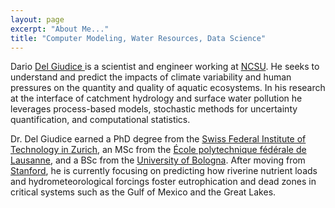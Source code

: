 ```yaml
---
layout: page
excerpt: "About Me..."
title: "Computer Modeling, Water Resources, Data Science"
---
```

<audio id="player" src="/images/surname_eng.wav"></audio>

Dario  <a href="#" onclick="document.getElementById('player').play()"> Del Giudice </a> is a scientist and engineer working at [NCSU](https://www.ccee.ncsu.edu/research/ewc/). He seeks to understand and predict the impacts of climate variability and human pressures on the quantity and quality of aquatic ecosystems. In his research at the interface of catchment hydrology and surface water pollution he leverages process-based models, stochastic methods for uncertainty
quantification, and computational statistics.

Dr. Del Giudice earned a PhD degree from the [Swiss Federal Institute of Technology in Zurich](https://www.ethz.ch/en.html), an MSc from the [École polytechnique fédérale de Lausanne](https://www.epfl.ch/index.en.html), and a BSc from the [University of Bologna](https://www.unibo.it/en/homepage). After moving from [Stanford](https://dge.carnegiescience.edu/), he is currently focusing on predicting how riverine nutrient loads and hydrometeorological forcings foster eutrophication and dead zones in critical systems such as the Gulf of Mexico and the Great Lakes.
